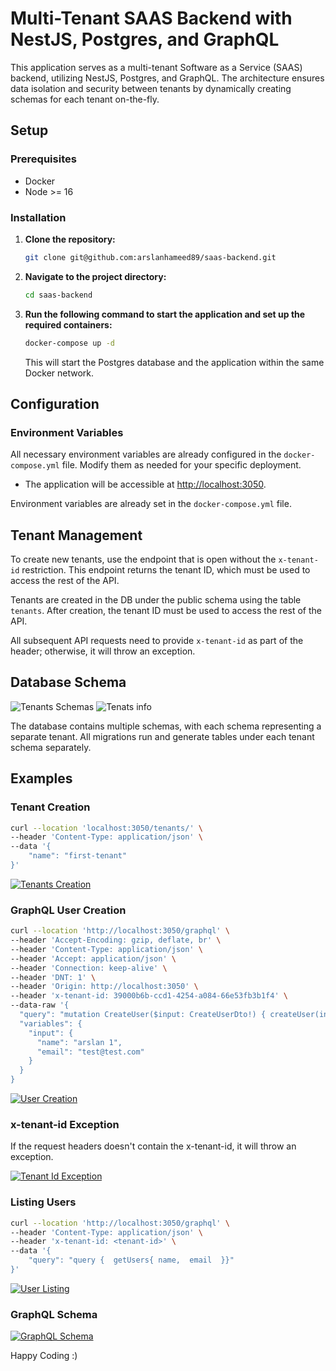 # Multi-Tenant SAAS Backend with NestJS, Postgres, and GraphQL

This application serves as a multi-tenant Software as a Service (SAAS) backend, utilizing NestJS, Postgres, and GraphQL. The architecture ensures data isolation and security between tenants by dynamically creating schemas for each tenant on-the-fly.

## Setup

### Prerequisites

- Docker
- Node >= 16

### Installation

1. **Clone the repository:**

    ```bash
    git clone git@github.com:arslanhameed89/saas-backend.git
    ```

2. **Navigate to the project directory:**

    ```bash
    cd saas-backend
    ```

3. **Run the following command to start the application and set up the required containers:**

    ```bash
    docker-compose up -d
    ```

   This will start the Postgres database and the application within the same Docker network.

## Configuration

### Environment Variables

All necessary environment variables are already configured in the `docker-compose.yml` file. Modify them as needed for your specific deployment.

- The application will be accessible at [http://localhost:3050](http://localhost:3050).

Environment variables are already set in the `docker-compose.yml` file.

## Tenant Management

To create new tenants, use the endpoint that is open without the `x-tenant-id` restriction. This endpoint returns the tenant ID, which must be used to access the rest of the API.

Tenants are created in the DB under the public schema using the table `tenants`. After creation, the tenant ID must be used to access the rest of the API.

All subsequent API requests need to provide `x-tenant-id` as part of the header; otherwise, it will throw an exception.

## Database Schema

![Tenants Schemas](https://i.postimg.cc/YCNsTWFL/Screen-Shot-2024-01-05-at-9-18-13-AM.png)
![Tenats info](https://i.postimg.cc/Dy6CgT31/Screen-Shot-2024-01-05-at-9-21-33-AM.png)

The database contains multiple schemas, with each schema representing a separate tenant. All migrations run and generate tables under each tenant schema separately.

## Examples

### Tenant Creation

```bash
curl --location 'localhost:3050/tenants/' \
--header 'Content-Type: application/json' \
--data '{
    "name": "first-tenant"
}'
```
[![Tenants Creation](https://i.postimg.cc/KvtKSG8g/Screen-Shot-2024-01-05-at-9-25-52-AM.png)](https://postimg.cc/Ln64jMfH)


### GraphQL User Creation

```bash
curl --location 'http://localhost:3050/graphql' \
--header 'Accept-Encoding: gzip, deflate, br' \
--header 'Content-Type: application/json' \
--header 'Accept: application/json' \
--header 'Connection: keep-alive' \
--header 'DNT: 1' \
--header 'Origin: http://localhost:3050' \
--header 'x-tenant-id: 39000b6b-ccd1-4254-a084-66e53fb3b1f4' \
--data-raw '{
  "query": "mutation CreateUser($input: CreateUserDto!) { createUser(input: $input) { name email } }",
  "variables": {
    "input": {
      "name": "arslan 1",
      "email": "test@test.com"
    }
  }
}
```
[![User Creation](https://i.postimg.cc/FzsPtWjY/Screen-Shot-2024-01-05-at-9-32-07-AM.png)](https://postimg.cc/ftp7mvqs)


### x-tenant-id Exception
If the request headers doesn't contain the x-tenant-id, it will throw an exception.

[![Tenant Id Exception](https://i.postimg.cc/qvPpxYKX/Screen-Shot-2024-01-05-at-9-37-28-AM.png)](https://postimg.cc/FYxt9TD7)


### Listing Users

```bash
curl --location 'http://localhost:3050/graphql' \
--header 'Content-Type: application/json' \
--header 'x-tenant-id: <tenant-id>' \
--data '{
    "query": "query {  getUsers{ name,  email  }}"
}'

```
[![User Listing](https://i.postimg.cc/W49LfHFH/Screen-Shot-2024-01-05-at-9-38-27-AM.png)](https://postimg.cc/XZyzrxgf)


### GraphQL Schema

[![GraphQL Schema](https://i.postimg.cc/YCV7RP5q/Screen-Shot-2024-01-05-at-10-15-07-AM.png)](https://postimg.cc/ZWrXKwY1)

Happy Coding :)

